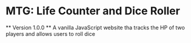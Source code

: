 # MTG: Life Counter and Dice Roller
** Version 1.0.0 **
A vanilla JavaScript website tha tracks the HP of two players and allows users to roll dice